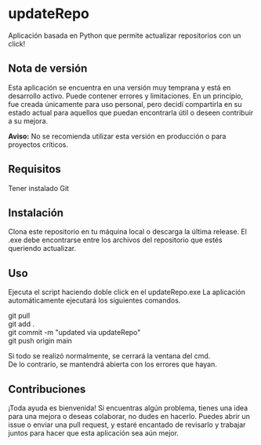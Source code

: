# updateRepo

Aplicación basada en Python que permite actualizar repositorios con un click!

## Nota de versión

Esta aplicación se encuentra en una versión muy temprana y está en desarrollo activo. Puede contener errores y limitaciones. En un principio, fue creada únicamente para uso personal, pero decidí compartirla en su estado actual para aquellos que puedan encontrarla útil o deseen contribuir a su mejora.

**Aviso:** No se recomienda utilizar esta versión en producción o para proyectos críticos.

## Requisitos

Tener instalado Git

## Instalación

Clona este repositorio en tu máquina local o descarga la última release.
El .exe debe encontrarse entre los archivos del repositorio que estés queriendo actualizar.

## Uso

Ejecuta el script haciendo doble click en el updateRepo.exe
La aplicación automáticamente ejecutará los siguientes comandos.

git pull  
git add .  
git commit -m "updated via updateRepo"  
git push origin main

Si todo se realizó normalmente, se cerrará la ventana del cmd.  
De lo contrario, se mantendrá abierta con los errores que hayan.

## Contribuciones

¡Toda ayuda es bienvenida! Si encuentras algún problema, tienes una idea para una mejora o deseas colaborar, no dudes en hacerlo. Puedes abrir un issue o enviar una pull request, y estaré encantado de revisarlo y trabajar juntos para hacer que esta aplicación sea aún mejor.
